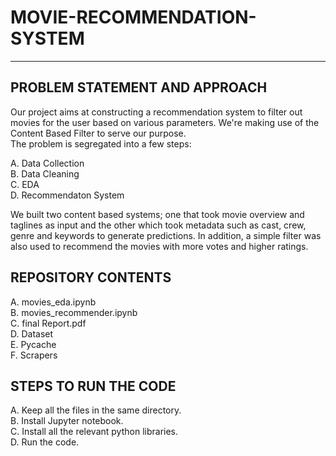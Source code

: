 # MOVIE-RECOMMENDATION-SYSTEM
-----------------------------
## PROBLEM STATEMENT AND APPROACH

Our project aims at constructing a recommendation system to filter out movies for the user based on various parameters. We're making use of the Content Based Filter to serve our purpose.  
The problem is segregated into a few steps:

A. Data Collection  
B. Data Cleaning  
C. EDA  
D. Recommendaton System  

We built two content based systems; one that took movie overview and taglines as input and the other which took metadata such as cast, crew, genre and keywords to generate predictions. In addition, a simple filter was also used to recommend the movies with more votes and higher ratings.

## REPOSITORY CONTENTS
A. movies_eda.ipynb  
B. movies_recommender.ipynb  
C. final Report.pdf    
D. Dataset  
E. Pycache  
F. Scrapers

## STEPS TO RUN THE CODE
A. Keep all the files in the same directory.  
B. Install Jupyter notebook.  
C. Install all the relevant python libraries.  
D. Run the code.  

